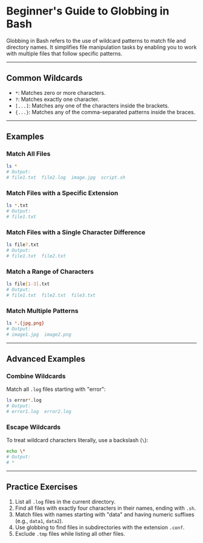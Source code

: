 # Beginner's Guide to Globbing in Bash

Globbing in Bash refers to the use of wildcard patterns to match file and directory names. It simplifies file manipulation tasks by enabling you to work with multiple files that follow specific patterns.

---

## Common Wildcards
- `*`: Matches zero or more characters.
- `?`: Matches exactly one character.
- `[...]`: Matches any one of the characters inside the brackets.
- `{...}`: Matches any of the comma-separated patterns inside the braces.

---

## Examples

### Match All Files
```bash
ls *
# Output:
# file1.txt  file2.log  image.jpg  script.sh
```

### Match Files with a Specific Extension
```bash
ls *.txt
# Output:
# file1.txt
```

### Match Files with a Single Character Difference
```bash
ls file?.txt
# Output:
# file1.txt  file2.txt
```

### Match a Range of Characters
```bash
ls file[1-3].txt
# Output:
# file1.txt  file2.txt  file3.txt
```

### Match Multiple Patterns
```bash
ls *.{jpg,png}
# Output:
# image1.jpg  image2.png
```

---

## Advanced Examples

### Combine Wildcards
Match all `.log` files starting with "error":
```bash
ls error*.log
# Output:
# error1.log  error2.log
```

### Escape Wildcards
To treat wildcard characters literally, use a backslash (`\`):
```bash
echo \*
# Output:
# *
```

---

## Practice Exercises
1. List all `.log` files in the current directory.
2. Find all files with exactly four characters in their names, ending with `.sh`.
3. Match files with names starting with "data" and having numeric suffixes (e.g., `data1`, `data2`).
4. Use globbing to find files in subdirectories with the extension `.conf`.
5. Exclude `.tmp` files while listing all other files.